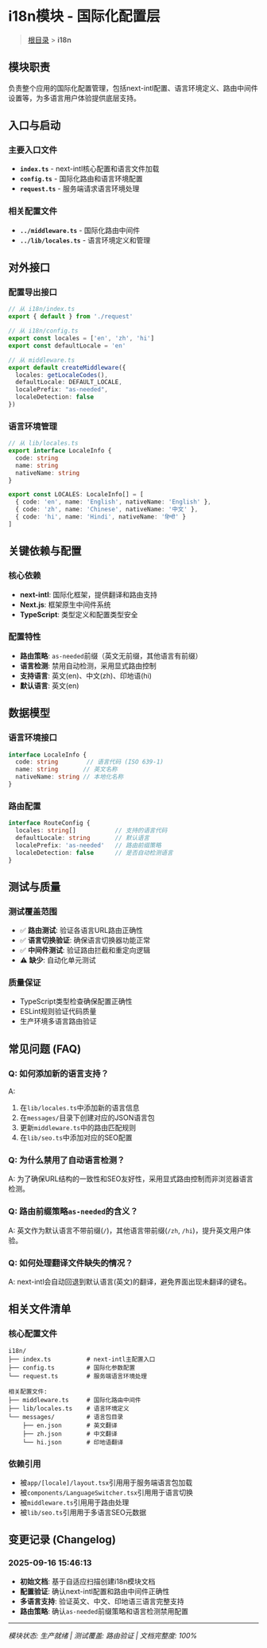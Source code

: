 # i18n模块 - 国际化配置层

> [根目录](../CLAUDE.md) > **i18n**

## 模块职责

负责整个应用的国际化配置管理，包括next-intl配置、语言环境定义、路由中间件设置等，为多语言用户体验提供底层支持。

## 入口与启动

### 主要入口文件
- **`index.ts`** - next-intl核心配置和语言文件加载
- **`config.ts`** - 国际化路由和语言环境配置
- **`request.ts`** - 服务端请求语言环境处理

### 相关配置文件
- **`../middleware.ts`** - 国际化路由中间件
- **`../lib/locales.ts`** - 语言环境定义和管理

## 对外接口

### 配置导出接口
```typescript
// 从 i18n/index.ts
export { default } from './request'

// 从 i18n/config.ts
export const locales = ['en', 'zh', 'hi']
export const defaultLocale = 'en'

// 从 middleware.ts
export default createMiddleware({
  locales: getLocaleCodes(),
  defaultLocale: DEFAULT_LOCALE,
  localePrefix: "as-needed",
  localeDetection: false
})
```

### 语言环境管理
```typescript
// 从 lib/locales.ts
export interface LocaleInfo {
  code: string
  name: string
  nativeName: string
}

export const LOCALES: LocaleInfo[] = [
  { code: 'en', name: 'English', nativeName: 'English' },
  { code: 'zh', name: 'Chinese', nativeName: '中文' },
  { code: 'hi', name: 'Hindi', nativeName: 'हिन्दी' }
]
```

## 关键依赖与配置

### 核心依赖
- **next-intl**: 国际化框架，提供翻译和路由支持
- **Next.js**: 框架原生中间件系统
- **TypeScript**: 类型定义和配置类型安全

### 配置特性
- **路由策略**: `as-needed`前缀（英文无前缀，其他语言有前缀）
- **语言检测**: 禁用自动检测，采用显式路由控制
- **支持语言**: 英文(en)、中文(zh)、印地语(hi)
- **默认语言**: 英文(en)

## 数据模型

### 语言环境接口
```typescript
interface LocaleInfo {
  code: string        // 语言代码 (ISO 639-1)
  name: string       // 英文名称
  nativeName: string // 本地化名称
}
```

### 路由配置
```typescript
interface RouteConfig {
  locales: string[]           // 支持的语言代码
  defaultLocale: string       // 默认语言
  localePrefix: 'as-needed'   // 路由前缀策略
  localeDetection: false      // 是否自动检测语言
}
```

## 测试与质量

### 测试覆盖范围
- ✅ **路由测试**: 验证各语言URL路由正确性
- ✅ **语言切换验证**: 确保语言切换器功能正常
- ✅ **中间件测试**: 验证路由拦截和重定向逻辑
- ⚠️ **缺少**: 自动化单元测试

### 质量保证
- TypeScript类型检查确保配置正确性
- ESLint规则验证代码质量
- 生产环境多语言路由验证

## 常见问题 (FAQ)

### Q: 如何添加新的语言支持？
A:
1. 在`lib/locales.ts`中添加新的语言信息
2. 在`messages/`目录下创建对应的JSON语言包
3. 更新`middleware.ts`中的路由匹配规则
4. 在`lib/seo.ts`中添加对应的SEO配置

### Q: 为什么禁用了自动语言检测？
A: 为了确保URL结构的一致性和SEO友好性，采用显式路由控制而非浏览器语言检测。

### Q: 路由前缀策略`as-needed`的含义？
A: 英文作为默认语言不带前缀(`/`)，其他语言带前缀(`/zh`, `/hi`)，提升英文用户体验。

### Q: 如何处理翻译文件缺失的情况？
A: next-intl会自动回退到默认语言(英文)的翻译，避免界面出现未翻译的键名。

## 相关文件清单

### 核心配置文件
```
i18n/
├── index.ts          # next-intl主配置入口
├── config.ts         # 国际化参数配置
└── request.ts        # 服务端语言环境处理

相关配置文件:
├── middleware.ts     # 国际化路由中间件
├── lib/locales.ts    # 语言环境定义
└── messages/         # 语言包目录
    ├── en.json       # 英文翻译
    ├── zh.json       # 中文翻译
    └── hi.json       # 印地语翻译
```

### 依赖引用
- 被`app/[locale]/layout.tsx`引用用于服务端语言包加载
- 被`components/LanguageSwitcher.tsx`引用用于语言切换
- 被`middleware.ts`引用用于路由处理
- 被`lib/seo.ts`引用用于多语言SEO元数据

## 变更记录 (Changelog)

### 2025-09-16 15:46:13
- **初始文档**: 基于自适应扫描创建i18n模块文档
- **配置验证**: 确认next-intl配置和路由中间件正确性
- **多语言支持**: 验证英文、中文、印地语三语言完整支持
- **路由策略**: 确认`as-needed`前缀策略和语言检测禁用配置

---

*模块状态: 生产就绪 | 测试覆盖: 路由验证 | 文档完整度: 100%*